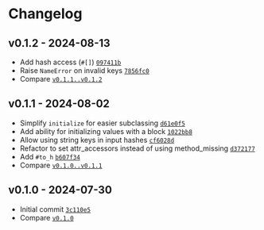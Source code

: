 Changelog
========================================

v0.1.2 - 2024-08-13
----------------------------------------

- Add hash access (`#[]`) [`097411b`](https://github.com/DannyBen/dot_options/commit/097411b)
- Raise `NameError` on invalid keys [`7856fc0`](https://github.com/DannyBen/dot_options/commit/7856fc0)
- Compare [`v0.1.1..v0.1.2`](https://github.com/dannyben/dot_options/compare/v0.1.1..v0.1.2)


v0.1.1 - 2024-08-02
----------------------------------------

- Simplify `initialize` for easier subclassing [`d61e0f5`](https://github.com/DannyBen/dot_options/commit/d61e0f5)
- Add ability for initializing values with a block [`1022bb8`](https://github.com/DannyBen/dot_options/commit/1022bb8)
- Allow using string keys in input hashes [`cf6028d`](https://github.com/DannyBen/dot_options/commit/cf6028d)
- Refactor to set attr_accessors instead of using method_missing [`d372177`](https://github.com/DannyBen/dot_options/commit/d372177)
- Add `#to_h` [`b607f34`](https://github.com/DannyBen/dot_options/commit/b607f34)
- Compare [`v0.1.0..v0.1.1`](https://github.com/dannyben/dot_options/compare/v0.1.0..v0.1.1)


v0.1.0 - 2024-07-30
----------------------------------------

- Initial commit [`3c110e5`](https://github.com/DannyBen/dot_options/commit/3c110e5)
- Compare [`v0.1.0`](https://github.com/dannyben/dot_options/compare/v0.1.0)


